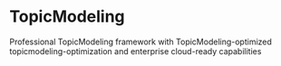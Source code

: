 # TopicModeling
Professional TopicModeling framework with TopicModeling-optimized topicmodeling-optimization and enterprise cloud-ready capabilities
